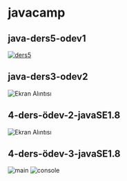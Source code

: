 # javacamp

## java-ders5-odev1

[![ders5](https://user-images.githubusercontent.com/77547474/117423250-31441f00-af29-11eb-8b64-ec34fe36429c.PNG)](https://www.youtube.com/watch?v=-4tdEfbF1NY "Go")


## java-ders3-odev2
![Ekran Alıntısı](https://user-images.githubusercontent.com/77547474/116893861-1ed09980-ac3a-11eb-97c0-e027bc9cd294.PNG)

## 4-ders-ödev-2-javaSE1.8
![Ekran Alıntısı](https://user-images.githubusercontent.com/77547474/117014153-328f0500-acf9-11eb-9da7-6d86befcd672.PNG)


## 4-ders-ödev-3-javaSE1.8
![main](https://user-images.githubusercontent.com/77547474/117075276-3a709880-ad3d-11eb-8d57-55fab087efc9.PNG)
![console](https://user-images.githubusercontent.com/77547474/117075293-3fcde300-ad3d-11eb-98ad-0fe25b5f5255.PNG)




